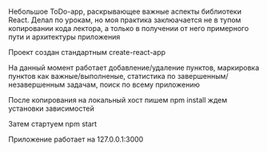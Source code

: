 Небольшое ToDo-app, раскрывающее важные аспекты библиотеки React.
Делал по урокам, но моя практика заклюачается не в тупом копировании кода лектора,
а только в получении от него примерного пути и архитектуры приложения

Проект создан стандартным create-react-app

На данный момент работает добавление/удаление пунктов, маркировка пунктов как важные/выполненые,
статистика по завершенным/незавершенным задачам, поиск по всему приложению



После копирования на локальный хост пишем npm install ждем установки зависимостей

Затем стартуем npm start

Приложение работает на 127.0.0.1:3000
